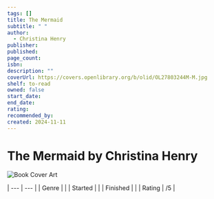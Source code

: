 ```yaml
---
tags: []
title: The Mermaid
subtitle: " "
author:
  - Christina Henry
publisher: 
published: 
page_count: 
isbn: 
description: ""
coverUrl: https://covers.openlibrary.org/b/olid/OL27803244M-M.jpg
shelf: to-read
owned: false
start_date: 
end_date: 
rating: 
recommended_by: 
created: 2024-11-11
---
```


# The Mermaid by Christina Henry

![Book Cover Art](https://covers.openlibrary.org/b/olid/OL27803244M-M.jpg)


| --- | --- |
| Genre |  |
| Started |  |
| Finished |  |
| Rating | /5 |

